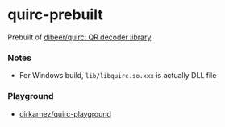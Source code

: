 quirc-prebuilt
==============
Prebuilt of [dlbeer/quirc: QR decoder library](https://github.com/dlbeer/quirc)

### Notes
- For Windows build, `lib/libquirc.so.xxx` is actually DLL file

### Playground
- [dirkarnez/quirc-playground](https://github.com/dirkarnez/quirc-playground)
